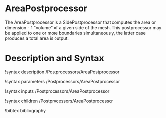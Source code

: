 # AreaPostprocessor

The AreaPostprocessor is a SidePostprocessor that computes the area or dimension - 1 "volume" of a given side of the mesh. This
postprocessor may be applied to one or more boundaries simultaneously, the latter case produces a total area is output.

# Description and Syntax

!syntax description /Postprocessors/AreaPostprocessor

!syntax parameters /Postprocessors/AreaPostprocessor

!syntax inputs /Postprocessors/AreaPostprocessor

!syntax children /Postprocessors/AreaPostprocessor

!bibtex bibliography
